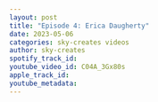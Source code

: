 ```yaml
---
layout: post
title: "Episode 4: Erica Daugherty"
date: 2023-05-06
categories: sky-creates videos
author: sky-creates
spotify_track_id: 
youtube_video_id: C04A_3Gx80s
apple_track_id: 
youtube_metadata: 
---
```


